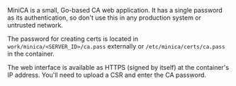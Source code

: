 MiniCA is a small, Go-based CA web application. It has a single password as its authentication, so don't use this in any production system or untrusted network.

The password for creating certs is located in `work/minica/<SERVER_ID>/ca.pass` externally or `/etc/minica/certs/ca.pass` in the container.

The web interface is available as HTTPS (signed by itself) at the container's IP address. You'll need to upload a CSR and enter the CA password.